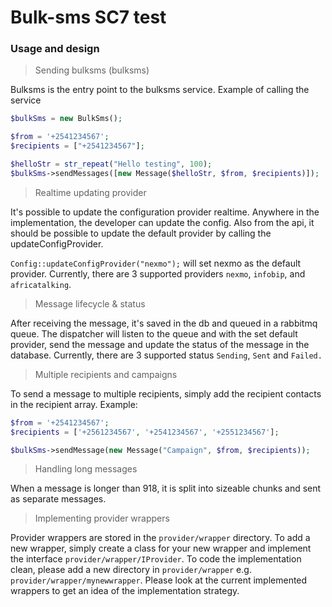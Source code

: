 # Bulk-sms SC7 test

### Usage and design

> Sending bulksms (bulksms)

Bulksms is the entry point to the bulksms service. Example of calling the service 
```php
$bulkSms = new BulkSms();

$from = '+2541234567';
$recipients = ["+2541234567"];

$helloStr = str_repeat("Hello testing", 100);
$bulkSms->sendMessages([new Message($helloStr, $from, $recipients)]);
```

> Realtime updating provider

It's possible to update the configuration provider realtime. Anywhere in the implementation, the 
developer can update the config. Also from the api, it should be possible to update the default 
provider by calling the updateConfigProvider.

``Config::updateConfigProvider("nexmo");`` will set nexmo as the default provider. Currently, there
are 3 supported providers `nexmo`, `infobip`, and `africatalking`.

> Message lifecycle & status

After receiving the message, it's saved in the db and queued in a rabbitmq queue. The dispatcher will
listen to the queue and with the set default provider, send the message and update the status of 
the message in the database. Currently, there are 3 supported status `Sending`, `Sent` and `Failed.` 

> Multiple recipients and campaigns

To send a message to multiple recipients, simply add the recipient contacts in the recipient array.
Example:

```php
$from = '+2541234567';
$recipients = ['+2561234567', '+2541234567', '+2551234567'];

$bulkSms->sendMessage(new Message("Campaign", $from, $recipients));
```

> Handling long messages 

When a message is longer than 918, it is split into sizeable chunks and sent as separate messages.

> Implementing provider wrappers

Provider wrappers are stored in the `provider/wrapper` directory. To add a new wrapper, simply create a
class for your new wrapper and implement the interface `provider/wrapper/IProvider`. To code the implementation
clean, please add a new directory in `provider/wrapper` e.g. `provider/wrapper/mynewwrapper`. 
Please look at the current implemented wrappers to get an idea of the implementation strategy. 

